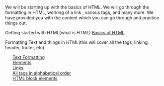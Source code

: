 We will be starting up with the basics of HTML. We will go through the formatting in HTML, working of a link , various tags, and many more. We have provided you with the content which you can go through and practice things out.

Getting started with HTML(what is HTML) [Basics of HTML](https://developer.mozilla.org/en-US/docs/Learn/HTML/Introduction_to_HTML/Getting_started).

Formatting Text and things in HTML(this will cover all the tags, linking, header, footer, etc)
<ul>

[Text Formatting](https://www.w3schools.com/html/html_formatting.asp)<br>
[Elements](https://www.w3schools.com/html/html_elements.asp)<br>
[Links](https://www.w3schools.com/html/html_links.asp)<br>
[All tags in alphabetical order](https://www.w3schools.com/tags/default.asp)<br>
[HTML block elements](https://www.tutorialspoint.com/html/html_blocks.htm)<br>
</ul>
